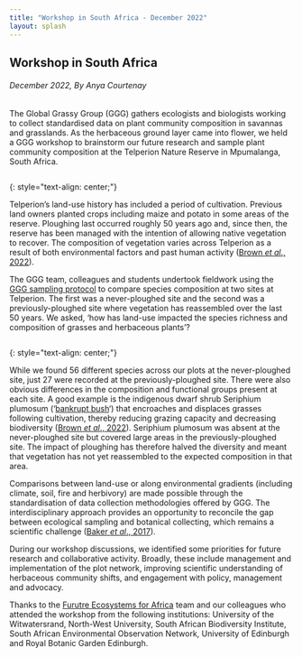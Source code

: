 ```yaml
---
title: "Workshop in South Africa - December 2022"
layout: splash
---
```

## Workshop in South Africa
###### *December 2022, By Anya Courtenay*

The Global Grassy Group (GGG) gathers ecologists and biologists working to collect standardised data on plant community composition in savannas and grasslands. As the herbaceous ground layer came into flower, we held a GGG workshop to brainstorm our future research and sample plant community composition at the Telperion Nature Reserve in Mpumalanga, South Africa.  

<figure style="width: 1000px" class="align-centre">
  <img src="{{ site.url }}{{ site.baseurl }}/images/t-4.jpg" alt="">
</figure>
{: style="text-align: center;"}


Telperion’s land-use history has included a period of cultivation. Previous land owners planted crops including maize and potato in some areas of the reserve. Ploughing last occurred roughly 50 years ago and, since then, the reserve has been managed with the intention of allowing native vegetation to recover. The composition of vegetation varies across Telperion as a result of both environmental factors and past human activity ([Brown *et al*., 2022](https://vcs.pensoft.net/article/85209/download/pdf/)).

The GGG team, colleagues and students undertook fieldwork using the [GGG sampling protocol](https://protocolexchange.researchsquare.com/article/pex-1905/v1) to compare species composition at two sites at Telperion. The first was a never-ploughed site and the second was a previously-ploughed site where vegetation has reassembled over the last 50 years. We asked, ‘how has land-use impacted the species richness and composition of grasses and herbaceous plants’? 


<figure style="width: 1000px" class="align-centre">
  <img src="{{ site.url }}{{ site.baseurl }}/images/t-3.jpg" alt="">
</figure>
{: style="text-align: center;"}

While we found 56 different species across our plots at the never-ploughed site, just 27 were recorded at the previously-ploughed site. There were also obvious differences in the composition and functional groups present at each site. A good example is the indigenous dwarf shrub Seriphium plumosum (‘[bankrupt bush](https://www.sanbi.org/news/bankrupt-bush-to-be-listed-indicator-of-bush-encroachment/)‘) that encroaches and displaces grasses following cultivation, thereby reducing grazing capacity and decreasing biodiversity ([Brown *et al*., 2022](https://vcs.pensoft.net/article/85209/download/pdf/)). Seriphium plumosum was absent at the never-ploughed site but covered large areas in the previously-ploughed site. The impact of ploughing has therefore halved the diversity and meant that vegetation has not yet reassembled to the expected composition in that area. 

Comparisons between land-use or along environmental gradients (including climate, soil, fire and herbivory) are made possible through the standardisation of data collection methodologies offered by GGG. The interdisciplinary approach provides an opportunity to reconcile the gap between ecological sampling and botanical collecting, which remains a scientific challenge ([Baker *et al*., 2017](https://www.sciencedirect.com/science/article/pii/S0169534717300228)). 

During our workshop discussions, we identified some priorities for future research and collaborative activity. Broadly, these include management and implementation of the plot network, improving scientific understanding of herbaceous community shifts, and engagement with policy, management and advocacy.

Thanks to the [Furutre Ecosystems for Africa](https://futureecosystemsafrica.org/recent-work/) team and our colleagues who attended the workshop from the following institutions: University of the Witwatersrand, North-West University, South African Biodiversity Institute, South African Environmental Observation Network, University of Edinburgh and Royal Botanic Garden Edinburgh.
